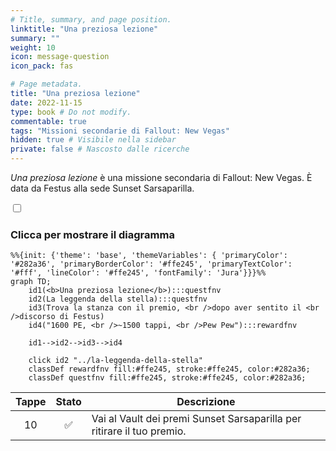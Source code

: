 ```yaml
---
# Title, summary, and page position.
linktitle: "Una preziosa lezione"
summary: ""
weight: 10
icon: message-question
icon_pack: fas

# Page metadata.
title: "Una preziosa lezione"
date: 2022-11-15
type: book # Do not modify.
commentable: true
tags: "Missioni secondarie di Fallout: New Vegas"
hidden: true # Visibile nella sidebar
private: false # Nascosto dalle ricerche
---
```


<div class="fnv">


*Una preziosa lezione* è una missione secondaria di Fallout: New Vegas. È data da Festus alla sede Sunset Sarsaparilla.


<section class="chart-collapse">
<input type="checkbox" name="collapse2" id="handle2">
<h3 class="handle">
<label for="handle2">Clicca per mostrare il diagramma</label>
</h3>
<div class="content">

```mermaid
%%{init: {'theme': 'base', 'themeVariables': { 'primaryColor': '#282a36', 'primaryBorderColor': '#ffe245', 'primaryTextColor': '#fff', 'lineColor': '#ffe245', 'fontFamily': 'Jura'}}}%%
graph TD;
    id1(<b>Una preziosa lezione</b>):::questfnv
    id2(La leggenda della stella):::questfnv
    id3(Trova la stanza con il premio, <br />dopo aver sentito il <br />discorso di Festus)
    id4("1600 PE, <br />~1500 tappi, <br />Pew Pew"):::rewardfnv

    id1-->id2-->id3-->id4
    
    click id2 "../la-leggenda-della-stella"
    classDef rewardfnv fill:#ffe245, stroke:#ffe245, color:#282a36;
    classDef questfnv fill:#ffe245, stroke:#ffe245, color:#282a36;
```

</div>
</section>

| Tappe |       Stato        | Descrizione |
|:-----:|:------------------:| ----------- |
|                           10                          | :white_check_mark: | Vai al Vault dei premi Sunset Sarsaparilla per ritirare il tuo premio.                                                                                                      |





</div>


